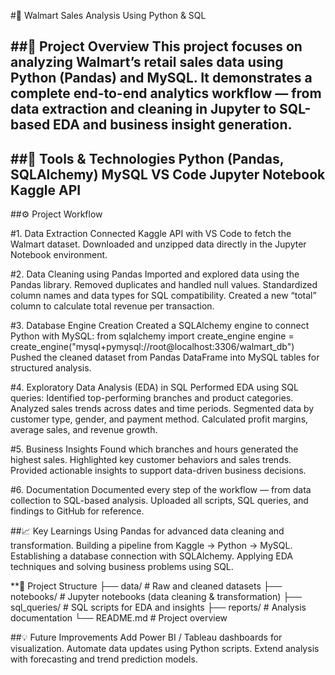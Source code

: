 #🛒 Walmart Sales Analysis Using Python & SQL


##📌 Project Overview
This project focuses on analyzing Walmart’s retail sales data using Python (Pandas) and MySQL. It demonstrates a complete end-to-end analytics workflow — from data extraction and  cleaning in Jupyter to SQL-based EDA and business insight generation.
--

##🧰 Tools & Technologies
Python (Pandas, SQLAlchemy)
MySQL
VS Code
Jupyter Notebook
Kaggle API
--

##⚙️ Project Workflow

#1. Data Extraction
Connected Kaggle API with VS Code to fetch the Walmart dataset.
Downloaded and unzipped data directly in the Jupyter Notebook environment.

#2. Data Cleaning using Pandas
Imported and explored data using the Pandas library.
Removed duplicates and handled null values.
Standardized column names and data types for SQL compatibility.
Created a new “total” column to calculate total revenue per transaction.

#3. Database Engine Creation
Created a SQLAlchemy engine to connect Python with MySQL:
from sqlalchemy import create_engine
engine = create_engine("mysql+pymysql://root@localhost:3306/walmart_db")
Pushed the cleaned dataset from Pandas DataFrame into MySQL tables for structured analysis.

#4. Exploratory Data Analysis (EDA) in SQL
Performed EDA using SQL queries:
Identified top-performing branches and product categories.
Analyzed sales trends across dates and time periods.
Segmented data by customer type, gender, and payment method.
Calculated profit margins, average sales, and revenue growth.

#5. Business Insights
Found which branches and hours generated the highest sales.
Highlighted key customer behaviors and sales trends.
Provided actionable insights to support data-driven business decisions.

#6. Documentation
Documented every step of the workflow — from data collection to SQL-based analysis.
Uploaded all scripts, SQL queries, and findings to GitHub for reference.


##📈 Key Learnings
Using Pandas for advanced data cleaning and transformation.
Building a pipeline from Kaggle → Python → MySQL.
Establishing a database connection with SQLAlchemy.
Applying EDA techniques and solving business problems using SQL.


**📂 Project Structure
├── data/                # Raw and cleaned datasets
├── notebooks/           # Jupyter notebooks (data cleaning & transformation)
├── sql_queries/         # SQL scripts for EDA and insights
├── reports/             # Analysis documentation
└── README.md            # Project overview


##💡 Future Improvements
Add Power BI / Tableau dashboards for visualization.
Automate data updates using Python scripts.
Extend analysis with forecasting and trend prediction models.
